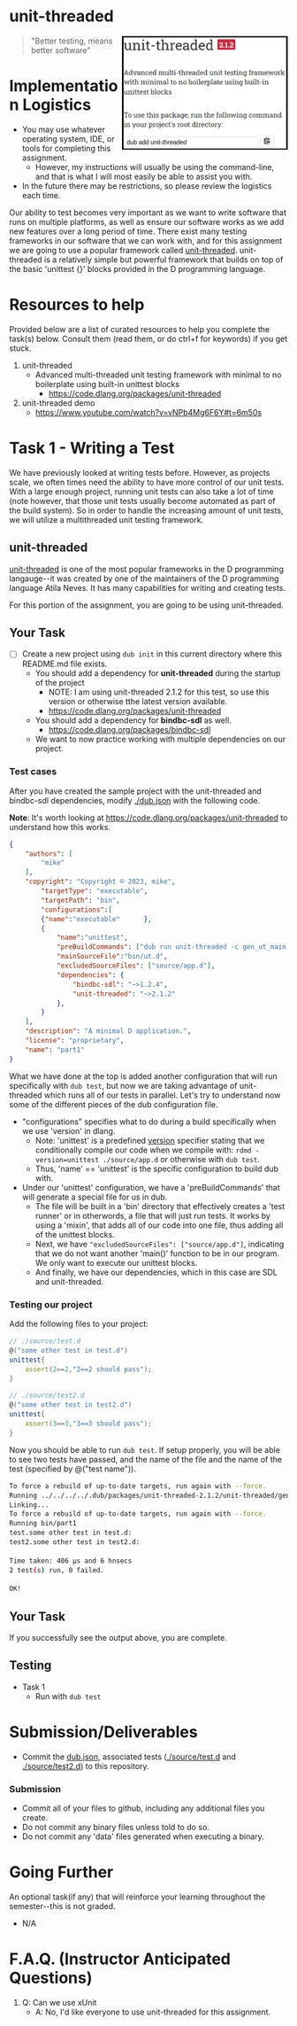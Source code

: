 # unit-threaded

<img align="right" width="300px" src="./media/threaded.jpg">


> "Better testing, means better software"


# Implementation Logistics

- You may use whatever operating system, IDE, or tools for completing this assignment.
	- However, my instructions will usually be using the command-line, and that is what I will most easily be able to assist you with.
- In the future there may be restrictions, so please review the logistics each time.

Our ability to test becomes very important as we want to write software that runs on multiple platforms, as well as ensure our software works as we add new features over a long period of time. There exist many testing frameworks in our software that we can work with, and for this assignment we are going to use a popular framework called [unit-threaded](https://code.dlang.org/packages/unit-threaded). unit-threaded is a relatively simple but powerful framework that builds on top of the basic 'unittest {}' blocks provided in the D programming language.

# Resources to help

Provided below are a list of curated resources to help you complete the task(s) below. Consult them (read them, or do ctrl+f for keywords) if you get stuck.

1. unit-threaded
	- Advanced multi-threaded unit testing framework with minimal to no boilerplate using built-in unittest blocks
		- https://code.dlang.org/packages/unit-threaded
2. unit-threaded demo
	- https://www.youtube.com/watch?v=vNPb4Mg6F6Y#t=6m50s

# Task 1 - Writing a Test

We have previously looked at writing tests before. However, as projects scale, we often times need the ability to have more control of our unit tests. With a large enough project, running unit tests can also take a lot of time (note however, that those unit tests usually become automated as part of the build system). So in order to handle the increasing amount of unit tests, we will utilize a multithreaded unit testing framework.

## unit-threaded

[unit-threaded](https://code.dlang.org/packages/unit-threaded) is one of the most popular frameworks in the D programming langauge--it was created by one of the maintainers of the D programming language Atila Neves. It has many capabilities for writing and creating tests.

For this portion of the assignment, you are going to be using unit-threaded.

## Your Task

- [ ] Create a new project using `dub init` in this current directory where this README.md file exists.
	- You should add a dependency for **unit-threaded** during the startup of the project
	    - NOTE: I am using unit-threaded 2.1.2 for this test, so use this version or otherwise tthe latest version available.
	    - https://code.dlang.org/packages/unit-threaded
    - You should add a dependency for **bindbc-sdl** as well.
        - https://code.dlang.org/packages/bindbc-sdl
	- We want to now practice working with multiple dependencies on our project.

### Test cases

After you have created the sample project with the unit-threaded and bindbc-sdl dependencies, modify [./dub.json](./dub.json) with the following code.

**Note**: It's worth looking at https://code.dlang.org/packages/unit-threaded to understand how this works.

```json
{
	"authors": [
		"mike"
	],
	"copyright": "Copyright © 2023, mike",
    	"targetType": "executable",
    	"targetPath": "bin",
    	"configurations":[
        {"name":"executable"      },
        {
            "name":"unittest",
            "preBuildCommands": ["dub run unit-threaded -c gen_ut_main -- -f bin/ut.d -d dub"],
            "mainSourceFile":"bin/ut.d",
            "excludedSourceFiles": ["source/app.d"],
            "dependencies": {
                "bindbc-sdl": "~>1.2.4",
                "unit-threaded": "~>2.1.2"
            },
        }
    ],
	"description": "A minimal D application.",
	"license": "proprietary",
	"name": "part1"
}
```

What we have done at the top is added another configuration that will run specifically with `dub test`, but now we are taking advantage of unit-threaded which runs all of our tests in parallel. Let's try to understand now some of the different pieces of the dub configuration file.

- "configurations" specifies what to do during a build specifically when we use 'version' in dlang.
	- Note: 'unittest' is a predefined [version](https://dlang.org/spec/version.html#version) specifier stating that we conditionally compile our code when we compile with: `rdmd -version=unittest ./source/app.d` or otherwise with `dub test`.
	- Thus, 'name' == 'unittest' is the specific configuration to build dub with.
- Under our 'unittest' configuration, we have a 'preBuildCommands' that will generate a special file for us in dub.
	- The file will be built in a 'bin' directory that effectively creates a 'test runner' or in otherwords, a file that will just run tests. It works by using a 'mixin', that adds all of our code into one file, thus adding all of the unittest blocks.
	- Next, we have `"excludedSourceFiles": ["source/app.d"]`, indicating that we do not want another 'main()' function to be in our program. We only want to execute our unittest blocks.
	- And finally, we have our dependencies, which in this case are SDL and unit-threaded.


### Testing our project

Add the following files to your project:

```d
// ./source/test.d
@("some other test in test.d")
unittest{
    assert(2==2,"2==2 should pass");
}
```

```d
// ./source/test2.d
@("some other test in test2.d")
unittest{
    assert(3==3,"3==3 should pass");
}
```

Now you should be able to run `dub test`. If setup properly, you will be able to see two tests have passed, and the name of the file and the name of the test (specified by @("test name")). 

```bash
To force a rebuild of up-to-date targets, run again with --force.
Running ../../../../.dub/packages/unit-threaded-2.1.2/unit-threaded/gen_ut_main -f bin/ut.d -d dub
Linking...
To force a rebuild of up-to-date targets, run again with --force.
Running bin/part1 
test.some other test in test.d:
test2.some other test in test2.d:

Time taken: 406 μs and 6 hnsecs
2 test(s) run, 0 failed.

OK!
```

## Your Task

If you successfully see the output above, you are complete.

## Testing

- Task 1
	- Run with `dub test`

# Submission/Deliverables

- Commit the [dub.json](./dub.json), associated tests ([./source/test.d](./source/test.d) and [./source/test2.d](./source/test2.d)) to this repository.

### Submission

- Commit all of your files to github, including any additional files you create.
- Do not commit any binary files unless told to do so.
- Do not commit any 'data' files generated when executing a binary.

# Going Further

An optional task(if any) that will reinforce your learning throughout the semester--this is not graded.

- N/A

# F.A.Q. (Instructor Anticipated Questions)

1. Q: Can we use xUnit
	- A: No, I'd like everyone to use unit-threaded for this assignment.
